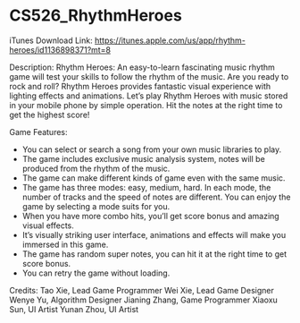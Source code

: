 # CS526_RhythmHeroes
iTunes Download Link: https://itunes.apple.com/us/app/rhythm-heroes/id1136898371?mt=8

Description:
Rhythm Heroes: An easy-to-learn fascinating music rhythm game will test your skills to follow the rhythm of the music.
Are you ready to rock and roll? Rhythm Heroes provides fantastic visual experience with lighting effects and animations. Let’s play Rhythm Heroes with music stored in your mobile phone by simple operation. Hit the notes at the right time to get the highest score!

Game Features:
- You can select or search a song from your own music libraries to play.
- The game includes exclusive music analysis system, notes will be produced from the rhythm of the music.
- The game can make different kinds of game even with the same music.
- The game has three modes: easy, medium, hard. In each mode, the number of tracks and the speed of notes are different. You can enjoy the game by selecting a mode suits for you.
- When you have more combo hits, you’ll get score bonus and amazing visual effects.
- It’s visually striking user interface, animations and effects will make you immersed in this game.
- The game has random super notes, you can hit it at the right time to get score bonus.
- You can retry the game without loading.

Credits:
Tao Xie, Lead Game Programmer
Wei Xie, Lead Game Designer
Wenye Yu, Algorithm Designer
Jianing Zhang, Game Programmer
Xiaoxu Sun, UI Artist
Yunan Zhou, UI Artist